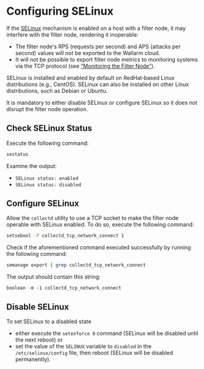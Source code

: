 [link-selinux]:     https://www.redhat.com/en/topics/linux/what-is-selinux
[doc-monitoring]:   monitoring/intro.md

# Configuring SELinux

If the [SELinux][link-selinux] mechanism is enabled on a host with a filter node, it may interfere with the filter node, rendering it inoperable:
* The filter node's RPS (requests per second) and APS (attacks per second) values will not be exported to the Wallarm cloud.
* It will not be possible to export filter node metrics to monitoring systems via the TCP protocol (see [“Monitoring the Filter Node”][doc-monitoring]).  


SELinux is installed and enabled by default on RedHat‑based Linux distributions (e.g., CentOS). SELinux can also be installed on other Linux distributions, such as Debian or Ubuntu.  

It is mandatory to either disable SELinux or configure SELinux so it does not disrupt the filter node operation.

## Check SELinux Status

Execute the following command:

``` bash
sestatus
```

Examine the output:
* `SELinux status: enabled`
* `SELinux status: disabled`

## Configure SELinux

Allow the `collectd` utility to use a TCP socket to make the filter node operable with SELinux enabled. To do so, execute the following command:

``` bash
setsebool -P collectd_tcp_network_connect 1
```

Check if the aforementioned command executed successfully by running the following command:

``` bash
semanage export | grep collectd_tcp_network_connect
```

The output should contain this string:
```
boolean -m -1 collectd_tcp_network_connect
```

## Disable SELinux 

To set SELinux to a disabled state
*   either execute the `setenforce 0` command (SELinux will be disabled until the next reboot) or
*   set the value of the `SELINUX` variable to `disabled` in the `/etc/selinux/config` file, then reboot (SELinux will be disabled permanently).
